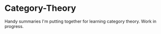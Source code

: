 # Category-Theory
Handy summaries I'm putting together for learning category theory. Work in progress.
